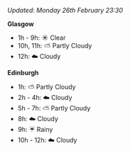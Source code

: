 *Updated: Monday 26th February 23:30*

**Glasgow**

* 1h - 9h: :sunny: Clear
* 10h, 11h: :partly_sunny: Partly Cloudy
* 12h: :cloud: Cloudy

**Edinburgh**

* 1h: :partly_sunny: Partly Cloudy
* 2h - 4h: :cloud: Cloudy
* 5h - 7h: :partly_sunny: Partly Cloudy
* 8h: :cloud: Cloudy
* 9h: :umbrella: Rainy
* 10h - 12h: :cloud: Cloudy
